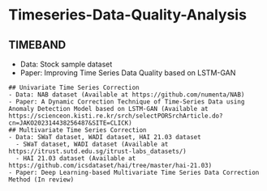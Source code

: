 # Timeseries-Data-Quality-Analysis

## TIMEBAND
- Data: Stock sample dataset
- Paper: Improving Time Series Data Quality based on LSTM-GAN
`````````(Available at https://www.dbpia.co.kr/journal/articleDetail?nodeId=NODE11022586)
## Univariate Time Series Correction
- Data: NAB dataset (Available at https://github.com/numenta/NAB)
- Paper: A Dynamic Correction Technique of Time-Series Data using Anomaly Detection Model based on LSTM-GAN (Available at https://scienceon.kisti.re.kr/srch/selectPORSrchArticle.do?cn=JAKO202314438256487&SITE=CLICK)
## Multivariate Time Series Correction
- Data: SWaT dataset, WADI dataset, HAI 21.03 dataset
  - SWaT dataset, WADI dataset (Available at https://itrust.sutd.edu.sg/itrust-labs_datasets/)
  - HAI 21.03 dataset (Available at https://github.com/icsdataset/hai/tree/master/hai-21.03)
- Paper: Deep Learning-based Multivariate Time Series Data Correction Method (In review)
